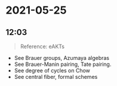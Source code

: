 # 2021-05-25

## 12:03

> Reference: eAKTs

- See Brauer groups, Azumaya algebras
- See Brauer-Manin pairing, Tate pairing.
- See degree of cycles on Chow
- See central fiber, formal schemes
